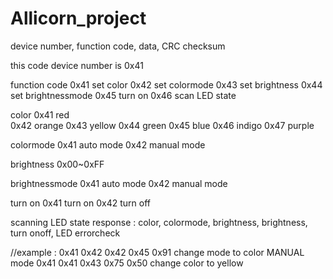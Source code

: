 # Allicorn_project



device number, function code, data, CRC checksum

this code device number is 0x41

function code 0x41 set color
	0x42 set colormode
	0x43 set brightness
	0x44 set brightnessmode
	0x45 turn on
	0x46 scan LED state

color 
0x41	red    
0x42	orange
0x43	yellow
0x44	green
0x45	blue
0x46	indigo
0x47	purple

colormode
0x41	auto mode 
0x42	manual mode

brightness
0x00~0xFF

brightnessmode
0x41 auto mode
0x42 manual mode

turn on
0x41 turn on
0x42 turn off

scanning LED state
response  :  color, colormode, brightness, brightness, turn onoff, LED errorcheck


//example : 
0x41 0x42 0x42 0x45 0x91   change mode to color MANUAL mode
0x41 0x41 0x43 0x75 0x50   change color to yellow


